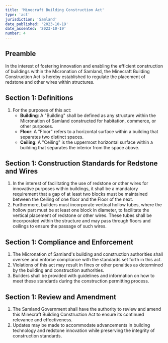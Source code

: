 ```yaml
---
title: 'Minecraft Building Construction Act'
type: 'act'
jurisdiction: 'Samland'
date_published: '2023-10-19'
date_assented: '2023-10-19'
number: 4
---
```


## Preamble

In the interest of fostering innovation and enabling the efficient construction of buildings within the Micronation of Samland, the Minecraft Building Construction Act is hereby established to regulate the placement of redstone and other wires within structures.

## Section 1: Definitions

1. For the purposes of this act:
   - **Building**: A "Building" shall be defined as any structure within the Micronation of Samland constructed for habitation, commerce, or other purposes.
   - **Floor**: A "Floor" refers to a horizontal surface within a building that separates two distinct spaces.
   - **Ceiling**: A "Ceiling" is the uppermost horizontal surface within a building that separates the interior from the space above.

## Section 1: Construction Standards for Redstone and Wires

1. In the interest of facilitating the use of redstone or other wires for innovative purposes within buildings, it shall be a mandatory requirement that a gap of at least two blocks must be maintained between the Ceiling of one floor and the Floor of the next.
2. Furthermore, builders must incorporate vertical hollow tubes, where the hollow part must be at least one block in diameter, to facilitate the vertical placement of redstone or other wires. These tubes shall be incorporated within the structure and may pass through floors and ceilings to ensure the passage of such wires.

## Section 1: Compliance and Enforcement

1. The Micronation of Samland's building and construction authorities shall oversee and enforce compliance with the standards set forth in this act.
2. Violations of this act may result in fines or other penalties as determined by the building and construction authorities.
3. Builders shall be provided with guidelines and information on how to meet these standards during the construction permitting process.

## Section 1: Review and Amendment

1. The Samland Government shall have the authority to review and amend this Minecraft Building Construction Act to ensure its continued relevance and effectiveness.
2. Updates may be made to accommodate advancements in building technology and redstone innovation while preserving the integrity of construction standards.

